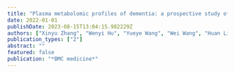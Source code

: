 ```yaml
---
title: "Plasma metabolomic profiles of dementia: a prospective study of 110,655 participants in the UK Biobank"
date: 2022-01-01
publishDate: 2023-08-15T13:04:15.982229Z
authors: ["Xinyu Zhang", "Wenyi Hu", "Yueye Wang", "Wei Wang", "Huan Liao", "Xiayin Zhang", "Katerina V. Kiburg", "Xianwen Shang", "Gabriella Bulloch", "Yu Huang"]
publication_types: ["2"]
abstract: ""
featured: false
publication: "*BMC medicine*"
---
```


